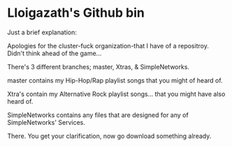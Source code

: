 # Lloigazath's Github bin
Just a brief explanation:

Apologies for the cluster-fuck organization-that I have of a repositroy.
Didn't think ahead of the game...

There's 3 different branches; master, Xtras, & SimpleNetworks.

master contains my Hip-Hop/Rap playlist songs that you might of heard of.

Xtra's contain my Alternative Rock playlist songs... that you might have also heard of.

SimpleNetworks contains any files that are designed for any of SimpleNetworks' Services.



There. You get your clarification, now go download something already.

